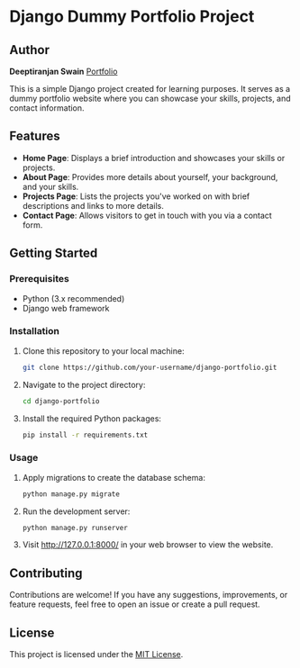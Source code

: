 # Django Dummy Portfolio Project

## Author

**Deeptiranjan Swain**
[Portfolio](https://deeptiranjanswain.netlify.app/)

This is a simple Django project created for learning purposes. It serves as a dummy portfolio website where you can showcase your skills, projects, and contact information.

## Features

- **Home Page**: Displays a brief introduction and showcases your skills or projects.
- **About Page**: Provides more details about yourself, your background, and your skills.
- **Projects Page**: Lists the projects you've worked on with brief descriptions and links to more details.
- **Contact Page**: Allows visitors to get in touch with you via a contact form.

## Getting Started

### Prerequisites

- Python (3.x recommended)
- Django web framework

### Installation

1. Clone this repository to your local machine:

   ```bash
   git clone https://github.com/your-username/django-portfolio.git
   ```

2. Navigate to the project directory:

   ```bash
   cd django-portfolio
   ```

3. Install the required Python packages:

   ```bash
   pip install -r requirements.txt
   ```

### Usage

1. Apply migrations to create the database schema:

   ```bash
   python manage.py migrate
   ```

2. Run the development server:

   ```bash
   python manage.py runserver
   ```

3. Visit http://127.0.0.1:8000/ in your web browser to view the website.

## Contributing

Contributions are welcome! If you have any suggestions, improvements, or feature requests, feel free to open an issue or create a pull request.

## License

This project is licensed under the [MIT License](LICENSE).
